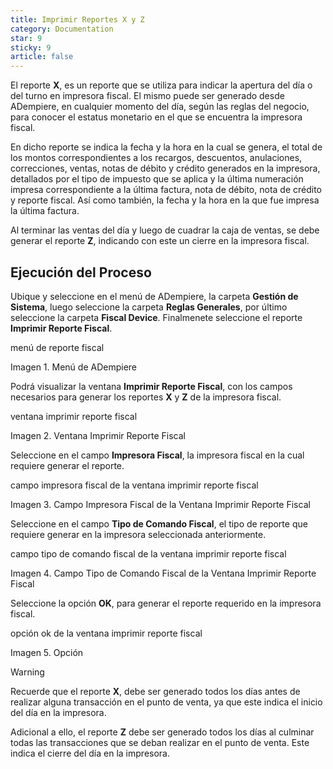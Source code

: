 ```yaml
---
title: Imprimir Reportes X y Z
category: Documentation
star: 9
sticky: 9
article: false
---
```


El reporte **X**, es un reporte que se utiliza para indicar la apertura del día o del turno en impresora fiscal. El mismo puede ser generado desde ADempiere, en cualquier momento del día, según las reglas del negocio, para conocer el estatus monetario en el que se encuentra la impresora fiscal.

En dicho reporte se indica la fecha y la hora en la cual se genera, el total de los montos correspondientes a los recargos, descuentos, anulaciones, correcciones, ventas, notas de débito y crédito generados en la impresora, detallados por el tipo de impuesto que se aplica y la última numeración impresa correspondiente a la última factura, nota de débito, nota de crédito y reporte fiscal. Así como también, la fecha y la hora en la que fue impresa la última factura.

Al terminar las ventas del día y luego de cuadrar la caja de ventas, se debe generar el reporte **Z**, indicando con este un cierre en la impresora fiscal.

## Ejecución del Proceso

Ubique y seleccione en el menú de ADempiere, la carpeta **Gestión de Sistema**, luego seleccione la carpeta **Reglas Generales**, por último seleccione la carpeta **Fiscal Device**. Finalmenete seleccione el reporte **Imprimir Reporte Fiscal**.

menú de reporte fiscal

Imagen 1. Menú de ADempiere

Podrá visualizar la ventana **Imprimir Reporte Fiscal**, con los campos necesarios para generar los reportes **X** y **Z** de la impresora fiscal.

ventana imprimir reporte fiscal

Imagen 2. Ventana Imprimir Reporte Fiscal

Seleccione en el campo **Impresora Fiscal**, la impresora fiscal en la cual requiere generar el reporte.

campo impresora fiscal de la ventana imprimir reporte fiscal

Imagen 3. Campo Impresora Fiscal de la Ventana Imprimir Reporte Fiscal

Seleccione en el campo **Tipo de Comando Fiscal**, el tipo de reporte que requiere generar en la impresora seleccionada anteriormente.

campo tipo de comando fiscal de la ventana imprimir reporte fiscal

Imagen 4. Campo Tipo de Comando Fiscal de la Ventana Imprimir Reporte Fiscal

Seleccione la opción **OK**, para generar el reporte requerido en la impresora fiscal.

opción ok de la ventana imprimir reporte fiscal

Imagen 5. Opción

Warning

Recuerde que el reporte **X**, debe ser generado todos los días antes de realizar alguna transacción en el punto de venta, ya que este indica el inicio del día en la impresora.

Adicional a ello, el reporte **Z** debe ser generado todos los días al culminar todas las transacciones que se deban realizar en el punto de venta. Este indica el cierre del día en la impresora.

